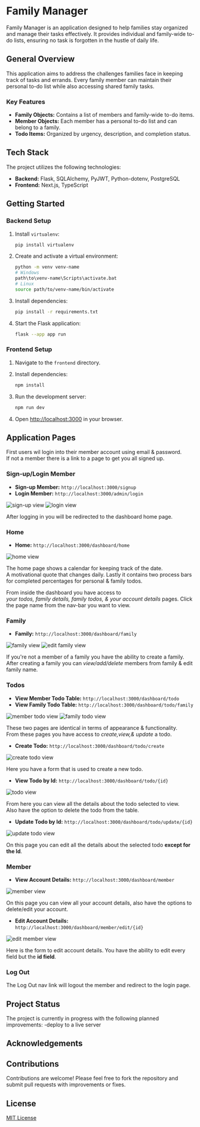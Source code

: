 
# Family Manager

Family Manager is an application designed to help families stay organized and manage their tasks effectively. It provides individual and family-wide to-do lists, ensuring no task is forgotten in the hustle of daily life.

## General Overview

This application aims to address the challenges families face in keeping track of tasks and errands. Every family member can maintain their personal to-do list while also accessing shared family tasks.

### Key Features

- **Family Objects:** Contains a list of members and family-wide to-do items.
- **Member Objects:** Each member has a personal to-do list and can belong to a family.
- **Todo Items:** Organized by urgency, description, and completion status.

## Tech Stack

The project utilizes the following technologies:
- **Backend:** Flask, SQLAlchemy, PyJWT, Python-dotenv, PostgreSQL
- **Frontend:** Next.js, TypeScript

## Getting Started

### Backend Setup

1. Install `virtualenv`:
   ```bash
   pip install virtualenv
   ```

2. Create and activate a virtual environment:
   ```bash
   python -m venv venv-name
   # Windows
   path\to\venv-name\Scripts\activate.bat
   # Linux
   source path/to/venv-name/bin/activate
   ```

3. Install dependencies:
   ```bash
   pip install -r requirements.txt
   ```

4. Start the Flask application:
   ```bash
   flask --app app run
   ```

### Frontend Setup

1. Navigate to the `frontend` directory.

2. Install dependencies:
   ```bash
   npm install
   ```

3. Run the development server:
   ```bash
   npm run dev
   ```

4. Open [http://localhost:3000](http://localhost:3000) in your browser.

## Application Pages

First users wil login into their member account using email & password. <br/>
If not a member there is a link to a page to get you all signed up.

### Sign-up/Login Member
- **Sign-up Member:** `http://localhost:3000/signup`
- **Login Member:** `http://localhost:3000/admin/login`

![sign-up view](images/sign-up_view.PNG) ![login view](images/login_view.PNG)

After logging in you will be redirected to the dashboard home page. <br/>

### Home 
- **Home:** `http://localhost:3000/dashboard/home`

![home view](images/home_view.PNG)

The home page shows a calendar for keeping track of the date.<br/>
A motivational quote that changes daily.
Lastly it contains two process bars for completed percentages for personal & family todos.


From inside the dashboard you have access to <br/>
*your todos, family details, family todos, & your account details* pages.
Click the page name from the nav-bar you want to view.

### Family
- **Family:** `http://localhost:3000/dashboard/family`

![family view](images/family_view.PNG) ![edit family view](images/edit-family_view.PNG)

If you're not a member of a family you have the ability to create a family. <br/>
After creating a family you can *view/add/delete* members from family & edit family name.

### Todos
- **View Member Todo Table:** `http://localhost:3000/dashboard/todo`
- **View Family Todo Table:** `http://localhost:3000/dashboard/todo/family`

![member todo view](images/member-todo_view.PNG) ![family todo view](images/family-todo_view.PNG)

These two pages are identical in terms of appearance & functionality. <br/>
From these pages you have access to *create,view,& update* a todo.

- **Create Todo:** `http://localhost:3000/dashboard/todo/create`

![create todo view](images/create-todo_view.PNG)

Here you have a form that is used to create a new todo.

- **View Todo by Id:** `http://localhost:3000/dashboard/todo/{id}`

![todo view](images/view-todo_view.PNG)

From here you can view all the details about the todo selected to view. <br/>
Also have the option to delete the todo from the table.

- **Update Todo by Id:** `http://localhost:3000/dashboard/todo/update/{id}`

![update todo view](images/update-todo_view.PNG)

On this page you can edit all the details about the selected todo **except for the Id**.

### Member
- **View Account Details:** `http://localhost:3000/dashboard/member`

![member view](images/member_view.PNG) 

On this page you can view all your account details, also have the options to delete/edit your account.

- **Edit Account Details:** `http://localhost:3000/dashboard/member/edit/{id}`
  
![edit member view](images/edit-member_view.PNG)

Here is the form to edit account details. 
You have the ability to edit every field but the **id field**.

### Log Out

The Log Out nav link will logout the member and redirect to the login page.

## Project Status

The project is currently in progress with the following planned improvements:
-deploy to a live server 

## Acknowledgements



## Contributions

Contributions are welcome! Please feel free to fork the repository and submit pull requests with improvements or fixes.

## License

[MIT License](LICENSE)
